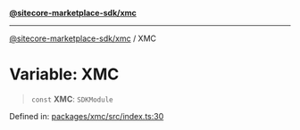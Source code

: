 [**@sitecore-marketplace-sdk/xmc**](../README.md)

***

[@sitecore-marketplace-sdk/xmc](../README.md) / XMC

# Variable: XMC

> `const` **XMC**: `SDKModule`

Defined in: [packages/xmc/src/index.ts:30](https://github.com/Sitecore/sitecore-marketplace-sdk/blob/e87783cce9f115393973a45e109d17b99bf1df7e/packages/xmc/src/index.ts#L30)
